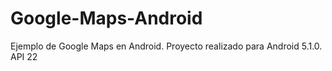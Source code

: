 # Google-Maps-Android
Ejemplo de Google Maps en Android. Proyecto realizado para Android 5.1.0. API 22
